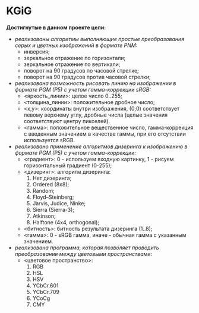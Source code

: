 # KGiG
  
**Достигнутые в данном проекте цели:**    
  - *реализованы алгоритмы выполняющие простые преобразования серых и цветных изображений в формате PNM:*    
    - инверсия;    
	- зеркальное отражение по горизонтали;    
	- зеркальное отражение по вертикали;    
	- поворот на 90 градусов по часовой стрелке;    
	- поворот на 90 градусов против часовой стрелки;    
  - *реализована возможность рисовать линию на изображении в формате PGM (P5) с учетом гамма-коррекции sRGB:*    
	- <яркость_линии>: целое число 0..255;    
	- <толщина_линии>: положительное дробное число;    
	- <x,y>: координаты внутри изображения, (0;0) соответствует левому верхнему углу, дробные числа (целые значения соответствуют центру пикселей).    
	- <гамма>: положительное вещественное число, гамма-коррекция с введенным значением в качестве гаммы, при его отсутствии используется sRGB.    
  - *реализовано применение алгоритмов дизеринга к изображению в формате PGM (P5) с учетом гамма-коррекции:*    
    - <градиент>: 0 - используем входную картинку, 1 - рисуем горизонтальный градиент (0-255);
    - <дизеринг>: алгоритм дизеринга:
        1. Нет дизеринга;
        2. Ordered (8x8);
        3. Random;
        4. Floyd–Steinberg;
        5. Jarvis, Judice, Ninke;
        6. Sierra (Sierra-3);
        7. Atkinson;
        8. Halftone (4x4, orthogonal);
    - <битность>: битность результата дизеринга (1..8);
    - <гамма>: 0 - sRGB гамма, иначе - обычная гамма с указанным значением.
  - *реализована программа, которая позволяет проводить преобразования между цветовыми пространствами:*    
    - <цветовое пространство>:    
        1. RGB    
        2. HSL    
        3. HSV    
        4. YCbCr.601    
        5. YCbCr.709    
        6. YCoCg    
        7. CMY        
